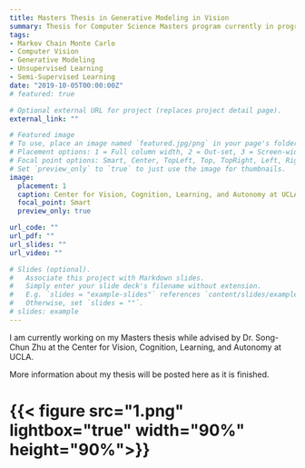 ```yaml
---
title: Masters Thesis in Generative Modeling in Vision
summary: Thesis for Computer Science Masters program currently in progress under my advisor Dr. Song-Chun Zhu at UCLA
tags:
- Markov Chain Monte Carlo
- Computer Vision
- Generative Modeling
- Unsupervised Learning
- Semi-Supervised Learning
date: "2019-10-05T00:00:00Z"
# featured: true

# Optional external URL for project (replaces project detail page).
external_link: ""

# Featured image
# To use, place an image named `featured.jpg/png` in your page's folder.
# Placement options: 1 = Full column width, 2 = Out-set, 3 = Screen-width
# Focal point options: Smart, Center, TopLeft, Top, TopRight, Left, Right, BottomLeft, Bottom, BottomRight
# Set `preview_only` to `true` to just use the image for thumbnails.
image:
  placement: 1
  caption: Center for Vision, Cognition, Learning, and Autonomy at UCLA
  focal_point: Smart
  preview_only: true

url_code: ""
url_pdf: ""
url_slides: ""
url_video: ""

# Slides (optional).
#   Associate this project with Markdown slides.
#   Simply enter your slide deck's filename without extension.
#   E.g. `slides = "example-slides"` references `content/slides/example-slides.md`.
#   Otherwise, set `slides = ""`.
# slides: example
---
```

I am currently working on my Masters thesis while advised by Dr. Song-Chun Zhu at the Center for Vision, Cognition, Learning, and Autonomy at UCLA.

More information about my thesis will be posted here as it is finished.

# {{< figure src="1.png" lightbox="true" width="90%" height="90%">}}
